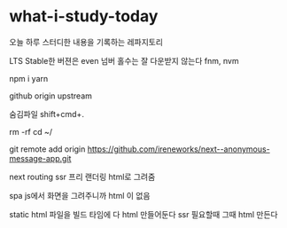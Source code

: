 # what-i-study-today
오늘 하루 스터디한 내용을 기록하는 레파지토리

LTS Stable한 버젼은 even 넘버
홀수는 잘 다운받지 않는다
fnm, nvm

npm i
yarn

github
origin
upstream

숨김파일
shift+cmd+.

rm -rf
cd ~/

git remote add origin https://github.com/ireneworks/next--anonymous-message-app.git

next
routing
ssr
프리 랜더링 html로 그려줌

spa js에서 화면을 그려주니까 html 이 없음

static html 파일을 빌드 타임에 다 html 만들어둔다
ssr  필요할때 그때 html 만든다
